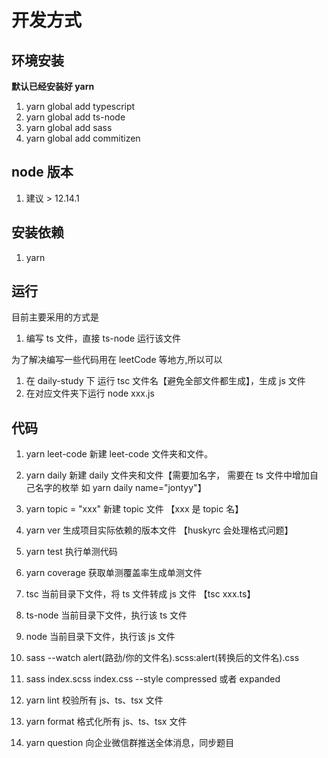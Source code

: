 # 开发方式

## 环境安装

**默认已经安装好 yarn**

1. yarn global add typescript
2. yarn global add ts-node
3. yarn global add sass
4. yarn global add commitizen

## node 版本

1. 建议 > 12.14.1

## 安装依赖

1. yarn

## 运行

目前主要采用的方式是

1. 编写 ts 文件，直接 ts-node 运行该文件

为了解决编写一些代码用在 leetCode 等地方,所以可以

1. 在 daily-study 下 运行 tsc 文件名【避免全部文件都生成】，生成 js 文件
2. 在对应文件夹下运行 node xxx.js

## 代码

1. yarn leet-code 新建 leet-code 文件夹和文件。

2. yarn daily 新建 daily 文件夹和文件【需要加名字， 需要在 ts 文件中增加自己名字的枚举 如 yarn daily name="jontyy"】

3. yarn topic = "xxx" 新建 topic 文件 【xxx 是 topic 名】

4. yarn ver 生成项目实际依赖的版本文件 【huskyrc 会处理格式问题】

5. yarn test 执行单测代码

6. yarn coverage 获取单测覆盖率生成单测文件

7. tsc 当前目录下文件，将 ts 文件转成 js 文件 【tsc xxx.ts】

8. ts-node 当前目录下文件，执行该 ts 文件

9. node 当前目录下文件，执行该 js 文件

10. sass --watch alert(路劲/你的文件名).scss:alert(转换后的文件名).css

11. sass index.scss index.css --style compressed 或者 expanded

12. yarn lint 校验所有 js、ts、tsx 文件

13. yarn format 格式化所有 js、ts、tsx 文件

14. yarn question 向企业微信群推送全体消息，同步题目
